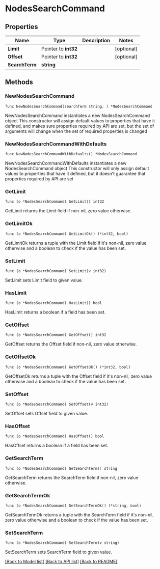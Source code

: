 # NodesSearchCommand

## Properties

Name | Type | Description | Notes
------------ | ------------- | ------------- | -------------
**Limit** | Pointer to **int32** |  | [optional] 
**Offset** | Pointer to **int32** |  | [optional] 
**SearchTerm** | **string** |  | 

## Methods

### NewNodesSearchCommand

`func NewNodesSearchCommand(searchTerm string, ) *NodesSearchCommand`

NewNodesSearchCommand instantiates a new NodesSearchCommand object
This constructor will assign default values to properties that have it defined,
and makes sure properties required by API are set, but the set of arguments
will change when the set of required properties is changed

### NewNodesSearchCommandWithDefaults

`func NewNodesSearchCommandWithDefaults() *NodesSearchCommand`

NewNodesSearchCommandWithDefaults instantiates a new NodesSearchCommand object
This constructor will only assign default values to properties that have it defined,
but it doesn't guarantee that properties required by API are set

### GetLimit

`func (o *NodesSearchCommand) GetLimit() int32`

GetLimit returns the Limit field if non-nil, zero value otherwise.

### GetLimitOk

`func (o *NodesSearchCommand) GetLimitOk() (*int32, bool)`

GetLimitOk returns a tuple with the Limit field if it's non-nil, zero value otherwise
and a boolean to check if the value has been set.

### SetLimit

`func (o *NodesSearchCommand) SetLimit(v int32)`

SetLimit sets Limit field to given value.

### HasLimit

`func (o *NodesSearchCommand) HasLimit() bool`

HasLimit returns a boolean if a field has been set.

### GetOffset

`func (o *NodesSearchCommand) GetOffset() int32`

GetOffset returns the Offset field if non-nil, zero value otherwise.

### GetOffsetOk

`func (o *NodesSearchCommand) GetOffsetOk() (*int32, bool)`

GetOffsetOk returns a tuple with the Offset field if it's non-nil, zero value otherwise
and a boolean to check if the value has been set.

### SetOffset

`func (o *NodesSearchCommand) SetOffset(v int32)`

SetOffset sets Offset field to given value.

### HasOffset

`func (o *NodesSearchCommand) HasOffset() bool`

HasOffset returns a boolean if a field has been set.

### GetSearchTerm

`func (o *NodesSearchCommand) GetSearchTerm() string`

GetSearchTerm returns the SearchTerm field if non-nil, zero value otherwise.

### GetSearchTermOk

`func (o *NodesSearchCommand) GetSearchTermOk() (*string, bool)`

GetSearchTermOk returns a tuple with the SearchTerm field if it's non-nil, zero value otherwise
and a boolean to check if the value has been set.

### SetSearchTerm

`func (o *NodesSearchCommand) SetSearchTerm(v string)`

SetSearchTerm sets SearchTerm field to given value.



[[Back to Model list]](../README.md#documentation-for-models) [[Back to API list]](../README.md#documentation-for-api-endpoints) [[Back to README]](../README.md)


